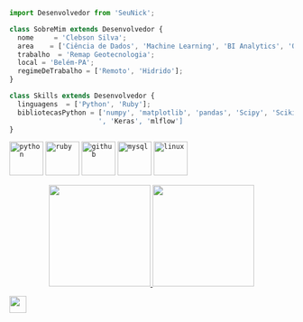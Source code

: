 ```js
import Desenvolvedor from 'SeuNick';

class SobreMim extends Desenvolvedor {
  nome     = 'Clebson Silva';
  area    = ['Ciência de Dados', 'Machine Learning', 'BI Analytics', 'OutSystems Developer'];
  trabalho  = 'Remap Geotecnologia';
  local = 'Belém-PA';
  regimeDeTrabalho = ['Remoto', 'Hidrido'];
}

class Skills extends Desenvolvedor {
  linguagens  = ['Python', 'Ruby'];
  bibliotecasPython = ['numpy', 'matplotlib', 'pandas', 'Scipy', 'Scikit-learn', 'TensorFlow
                      ', 'Keras', 'mlflow']
}
```

<code><img height="60" alt="python"
src="https://cdn.jsdelivr.net/gh/devicons/devicon/icons/python/python-original-wordmark.svg"></code>
<code><img height="60" alt="ruby"
src="https://cdn.jsdelivr.net/gh/devicons/devicon/icons/ruby/ruby-original-wordmark.svg"></code>
<code><img height="60" alt="github"
src="https://cdn.jsdelivr.net/gh/devicons/devicon/icons/github/github-original-wordmark.svg"></code>
<code><img height="60" alt="mysql"
src="https://cdn.jsdelivr.net/gh/devicons/devicon/icons/mysql/mysql-original-wordmark.svg"></code>
<code><img height="60" alt="linux"
src="https://cdn.jsdelivr.net/gh/devicons/devicon/icons/linux/linux-original.svg"></code>
             

<p align="center">
<a href="https://github.com/ismaelclebson">
  <img height="180em" src="https://github-readme-stats-eight-theta.vercel.app/api?username=ismaelclebson&show_icons=true&theme=algolia&include_all_commits=true&count_private=true"/>
  <img height="180em" src="https://github-readme-stats-eight-theta.vercel.app/api/top-langs/?username=ismaelclebson&layout=compact&langs_count=8&theme=algolia"/>
</a>
</p>

          
<div align="left">
  
  <a href="https://www.linkedin.com/in/clebson-silva" alt="Linkedin">
     <img height="30" src="https://cdn.jsdelivr.net/gh/devicons/devicon/icons/linkedin/linkedin-original.svg" />
  </a>
  
</div> 
